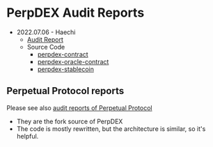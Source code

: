# PerpDEX Audit Reports

- 2022.07.06 - Haechi
  - [Audit Report](20220706-haechi.pdf)
  - Source Code
    - [perpdex-contract](https://github.com/perpdex/perpdex-contract/tree/audit-20220612-3)
    - [perpdex-oracle-contract](https://github.com/perpdex/perpdex-oracle-contract/tree/audit-20220612)
    - [perpdex-stablecoin](https://github.com/perpdex/perpdex-stablecoin/tree/audit-20220612)

## Perpetual Protocol reports

Please see also [audit reports of Perpetual Protocol](https://github.com/perpetual-protocol/perp-curie-contract/tree/main/audits)

- They are the fork source of PerpDEX
- The code is mostly rewritten, but the architecture is similar, so it's helpful.
